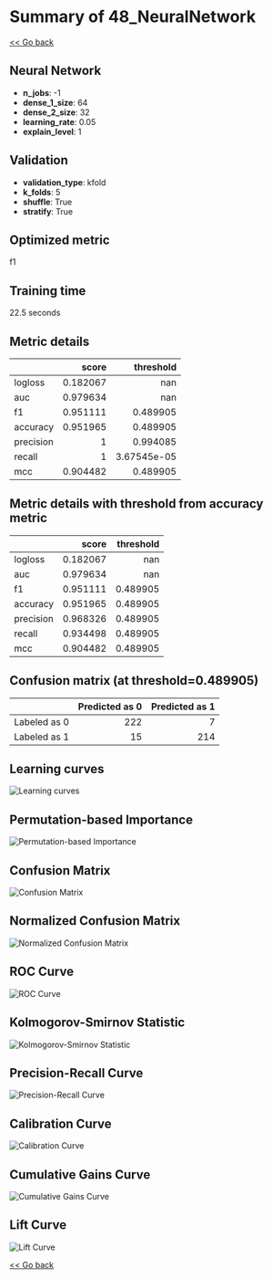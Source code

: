 # Summary of 48_NeuralNetwork

[<< Go back](../README.md)


## Neural Network
- **n_jobs**: -1
- **dense_1_size**: 64
- **dense_2_size**: 32
- **learning_rate**: 0.05
- **explain_level**: 1

## Validation
 - **validation_type**: kfold
 - **k_folds**: 5
 - **shuffle**: True
 - **stratify**: True

## Optimized metric
f1

## Training time

22.5 seconds

## Metric details
|           |    score |     threshold |
|:----------|---------:|--------------:|
| logloss   | 0.182067 | nan           |
| auc       | 0.979634 | nan           |
| f1        | 0.951111 |   0.489905    |
| accuracy  | 0.951965 |   0.489905    |
| precision | 1        |   0.994085    |
| recall    | 1        |   3.67545e-05 |
| mcc       | 0.904482 |   0.489905    |


## Metric details with threshold from accuracy metric
|           |    score |   threshold |
|:----------|---------:|------------:|
| logloss   | 0.182067 |  nan        |
| auc       | 0.979634 |  nan        |
| f1        | 0.951111 |    0.489905 |
| accuracy  | 0.951965 |    0.489905 |
| precision | 0.968326 |    0.489905 |
| recall    | 0.934498 |    0.489905 |
| mcc       | 0.904482 |    0.489905 |


## Confusion matrix (at threshold=0.489905)
|              |   Predicted as 0 |   Predicted as 1 |
|:-------------|-----------------:|-----------------:|
| Labeled as 0 |              222 |                7 |
| Labeled as 1 |               15 |              214 |

## Learning curves
![Learning curves](learning_curves.png)

## Permutation-based Importance
![Permutation-based Importance](permutation_importance.png)
## Confusion Matrix

![Confusion Matrix](confusion_matrix.png)


## Normalized Confusion Matrix

![Normalized Confusion Matrix](confusion_matrix_normalized.png)


## ROC Curve

![ROC Curve](roc_curve.png)


## Kolmogorov-Smirnov Statistic

![Kolmogorov-Smirnov Statistic](ks_statistic.png)


## Precision-Recall Curve

![Precision-Recall Curve](precision_recall_curve.png)


## Calibration Curve

![Calibration Curve](calibration_curve_curve.png)


## Cumulative Gains Curve

![Cumulative Gains Curve](cumulative_gains_curve.png)


## Lift Curve

![Lift Curve](lift_curve.png)



[<< Go back](../README.md)
